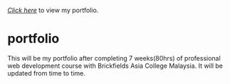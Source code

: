 <a href="https://syedalirabbani.github.io/portfolio/main" ><em>Click here</em><a> to view my portfolio.
# portfolio
This will be my portfolio after completing 7 weeks(80hrs) of professional web development course with Brickfields Asia College Malaysia. It will be updated from time to time. 
